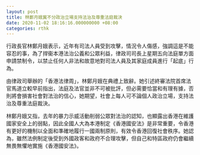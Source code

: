 ```yaml
---
layout: post
title: 林鄭月娥冀不分政治立場支持法治及尊重法庭裁決
date: 2020-11-02 18:16:16.000000000 +08:00
categories: rthk
---
```


行政長官林鄭月娥表示，近年有司法人員受到攻擊，情況令人傷感，強調這是不能容忍的事，為了捍衞本港法治公義和公眾利益，律政司司長上星期五向法庭單方面申請禁制令，以禁止任何人非法和故意地對司法人員及其家庭成員進行「起底」行為。

由律政司舉辦的「香港法律周」，林鄭月娥在典禮上致辭。她引述終審法院首席法官馬道立較早前指出，法庭及法官並非不可被批評，但必需要恰當和有理有據，否則將會損害社會對法治的信心，她期望，社會上每人可不論個人政治立場，支持法治及尊重法庭裁決。

林鄭月娥又指，去年的暴力示威活動削弱公眾對法治的認知，也顯露出香港在維護國家安全上的弱點，因此全國人大為本港制定《香港國安法》是非常重要，令香港有更好的機制以全面和準確地履行一國兩制原則，有效令香港回復社會秩序。她認為，雖然法例制定後受到外國政客和政府不合理攻擊，但自己和特區政府仍會繼續無畏無懼地實施《香港國安法》。
